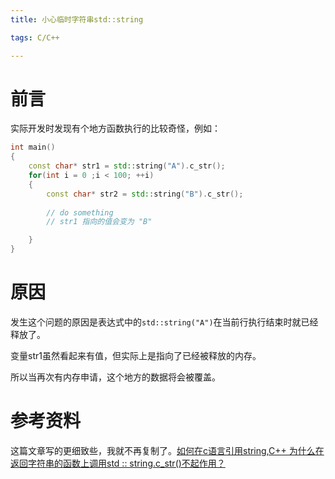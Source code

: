 ```yaml
---
title: 小心临时字符串std::string

tags: C/C++

---
```


# 前言
实际开发时发现有个地方函数执行的比较奇怪，例如：
``` c++
int main()
{
    const char* str1 = std::string("A").c_str();
    for(int i = 0 ;i < 100; ++i)
    {
        const char* str2 = std::string("B").c_str();
        
        // do something
        // str1 指向的值会变为 "B"

    }
}
```

# 原因
发生这个问题的原因是表达式中的`std::string("A")`在当前行执行结束时就已经释放了。

变量str1虽然看起来有值，但实际上是指向了已经被释放的内存。

所以当再次有内存申请，这个地方的数据将会被覆盖。

# 参考资料
这篇文章写的更细致些，我就不再复制了。[如何在c语言引用string,C++ 为什么在返回字符串的函数上调用std :: string.c_str()不起作用？](https://blog.csdn.net/weixin_32101377/article/details/117145804)
